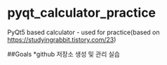 # pyqt_calculator_practice
PyQt5 based calculator - used for practice(based on https://studyingrabbit.tistory.com/23)

##Goals
*github 저장소 생성 및 관리 실습



